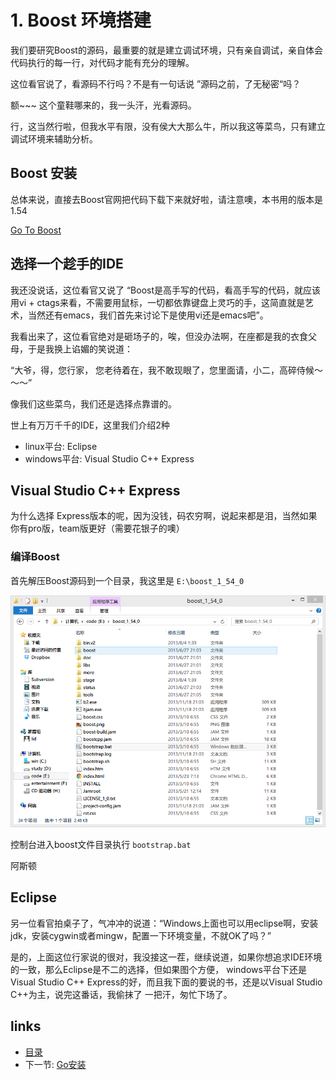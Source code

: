 # 1. Boost 环境搭建

我们要研究Boost的源码，最重要的就是建立调试环境，只有亲自调试，亲自体会代码执行的每一行，对代码才能有充分的理解。

这位看官说了，看源码不行吗？不是有一句话说
”源码之前，了无秘密“吗？

额~~~ 这个童鞋哪来的，我一头汗，光看源码。

行，这当然行啦，但我水平有限，没有侯大大那么牛，所以我这等菜鸟，只有建立调试环境来辅助分析。


## Boost 安装

总体来说，直接去Boost官网把代码下载下来就好啦，请注意噢，本书用的版本是1.54

[Go To Boost][1]


## 选择一个趁手的IDE

我还没说话，这位看官又说了 “Boost是高手写的代码，看高手写的代码，就应该用vi + ctags来看，不需要用鼠标，一切都依靠键盘上灵巧的手，这简直就是艺术，当然还有emacs，我们首先来讨论下是使用vi还是emacs吧”。

我看出来了，这位看官绝对是砸场子的，唉，但没办法啊，在座都是我的衣食父母，于是我换上谄媚的笑说道：

“大爷，得，您行家，
您老待着在，我不敢现眼了，您里面请，小二，高碎侍候～～～”

像我们这些菜鸟，我们还是选择点靠谱的。

世上有万万千千的IDE，这里我们介绍2种

- linux平台: Eclipse
- windows平台: Visual Studio C++ Express


## Visual Studio C++ Express
为什么选择 Express版本的呢，因为没钱，码农穷啊，说起来都是泪，当然如果你有pro版，team版更好（需要花银子的噢）

### 编译Boost

首先解压Boost源码到一个目录，我这里是 `E:\boost_1_54_0`

![](/images/boost-path.PNG)

控制台进入boost文件目录执行 `bootstrap.bat`


阿斯顿




## Eclipse


另一位看官拍桌子了，气冲冲的说道：“Windows上面也可以用eclipse啊，安装jdk，安装cygwin或者mingw，配置一下环境变量，不就OK了吗？”

是的，上面这位行家说的很对，我没接这一茬，继续说道，如果你想追求IDE环境的一致，那么Eclipse是不二的选择，但如果图个方便，
windows平台下还是 Visual Studio C++ Express的好，而且我下面的要说的书，还是以Visual Studio C++为主，说完这番话，我偷抹了
一把汗，匆忙下场了。


## links
  * [目录](<preface.md>)
  * 下一节: [Go安装](<01.1.md>)


  [1]: http://www.boost.org/
